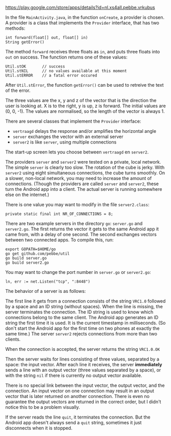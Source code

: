 https://play.google.com/store/apps/details?id=nl.xs4all.pebbe.vrkubus

In the file `MainActivity.java`, in the function `onCreate`, a provider
is chosen. A provider is a class that implements the `Provider`
interface, that has two methods:

    int forward(float[] out, float[] in)
	String getError()

The method `forward` receives three floats as `in`, and puts three
floats into `out` on success. The function returns one of these values:

    Util.stOK       // success
    Util.stNIL      // no values available at this moment
    Util.stERROR    // a fatal error occured

After `Util.stError`, the function `getError()` can be used to retreive
the text of the error.

The three values are the x, y and z of the vector that is the direction
the user is looking at. X is to the right, y is up, z is forward. The
initial values are (0, 0, -1). The values are normalised, so the length
of the vector is always 1.

There are several classes that implement the `Provider` interface:

  - `vertraagd` delays the response and/or amplifies the horizontal angle
  - `server` exchanges the vector with an external server
  - `server2` is like `server`, using multiple connections

The start-up screen lets you choose between `vertraagd` en `server2`.

The providers `server` and `server2` were tested on a private, local
network. The simple `server` is clearly too slow. The rotation of the
cube is jerky. With `server2` using eight simultaneous connections, the
cube turns smoothly. On a slower, non-local network, you may need to
increase the amount of connections. (Though the providers are called
`server` and `server2`, these turn the Android app into a client. The
actual server is running somewhere else on the internet.)

There is one value you may want to modify in the file `server2.class`:

    private static final int NR_OF_CONNECTIONS = 8;

There are two example servers in the directory `go`: `server.go` and
`server2.go`. The first returns the vector it gets to the same Android
app it came from, with a delay of one second. The second exchanges
vectors between two connected apps. To compile this, run:

    export GOPATH=$HOME/go
	go get github.com/pebbe/util
	go build server.go
	go build server2.go

You may want to change the port number in `server.go` or `server2.go`:

    ln, err := net.Listen("tcp", ":8448")

The behavior of a server is as follows:

The first line it gets from a connection consists of the string `VRC1.0`
followed by a space and an ID string (without spaces). When the line is
missing, the server terminates the connection. The ID string is used to
know which connections belong to the same client. The Android app
generates an ID string the first time it is used. It is the current
timestamp in milliseconds. (So don't start the Android app for the first
time on two phones at exactly the same time.) The server `server2`
rejects connections from more than two clients.

When the connection is accepted, the server returns the string `VRC1.0.OK`

Then the server waits for lines consisting of three values, separated by
a space: the input vector. After each line it receives, the server
**immediately** sends a line with an output vector (three values
separated by a space), or with the string `nil` if there is currently no
output vector available.

There is no special link between the input vector, the output vector,
and the connection. An input vector on one connection may result in an
output vector that is later returned on another connection. There is
even no guarantee the output vectors are returned in the correct order,
but I didn't notice this to be a problem visually.

If the server reads the line `quit`, it terminates the connection. But
the Android app doesn't always send a `quit` string, sometimes it just
disconnects when it is stopped.

